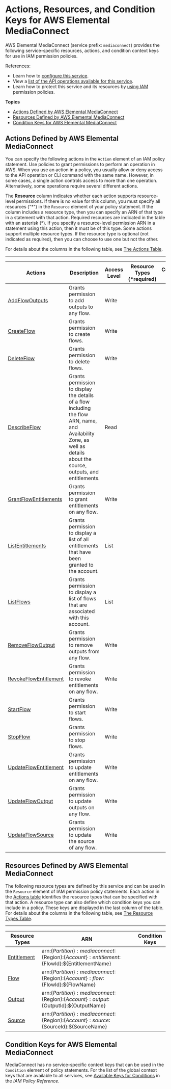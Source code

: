 # Actions, Resources, and Condition Keys for AWS Elemental MediaConnect<a name="list_awselementalmediaconnect"></a>

AWS Elemental MediaConnect \(service prefix: `mediaconnect`\) provides the following service\-specific resources, actions, and condition context keys for use in IAM permission policies\.

References:
+ Learn how to [configure this service](https://docs.aws.amazon.com/mediaconnect/latest/ug/)\.
+ View a [list of the API operations available for this service](https://docs.aws.amazon.com/mediaconnect/latest/api/)\.
+ Learn how to protect this service and its resources by [using IAM](https://docs.aws.amazon.com/mediaconnect/latest/ug/auth-and-access-control.html) permission policies\.

**Topics**
+ [Actions Defined by AWS Elemental MediaConnect](#awselementalmediaconnect-actions-as-permissions)
+ [Resources Defined by AWS Elemental MediaConnect](#awselementalmediaconnect-resources-for-iam-policies)
+ [Condition Keys for AWS Elemental MediaConnect](#awselementalmediaconnect-policy-keys)

## Actions Defined by AWS Elemental MediaConnect<a name="awselementalmediaconnect-actions-as-permissions"></a>

You can specify the following actions in the `Action` element of an IAM policy statement\. Use policies to grant permissions to perform an operation in AWS\. When you use an action in a policy, you usually allow or deny access to the API operation or CLI command with the same name\. However, in some cases, a single action controls access to more than one operation\. Alternatively, some operations require several different actions\.

The **Resource** column indicates whether each action supports resource\-level permissions\. If there is no value for this column, you must specify all resources \("\*"\) in the `Resource` element of your policy statement\. If the column includes a resource type, then you can specify an ARN of that type in a statement with that action\. Required resources are indicated in the table with an asterisk \(\*\)\. If you specify a resource\-level permission ARN in a statement using this action, then it must be of this type\. Some actions support multiple resource types\. If the resource type is optional \(not indicated as required\), then you can choose to use one but not the other\.

For details about the columns in the following table, see [The Actions Table](reference_policies_actions-resources-contextkeys.md#actions_table)\.


****  

| Actions | Description | Access Level | Resource Types \(\*required\) | Condition Keys | Dependent Actions | 
| --- | --- | --- | --- | --- | --- | 
|   [ AddFlowOutputs ](https://docs.aws.amazon.com/mediaconnect/latest/api/v1-flows-flowarn-outputs.html)  | Grants permission to add outputs to any flow\. | Write |  |  |  | 
|   [ CreateFlow ](https://docs.aws.amazon.com/mediaconnect/latest/api/v1-flows.html)  | Grants permission to create flows\. | Write |  |  |  | 
|   [ DeleteFlow ](https://docs.aws.amazon.com/mediaconnect/latest/api/v1-flows-flowarn.html)  | Grants permission to delete flows\. | Write |  |  |  | 
|   [ DescribeFlow ](https://docs.aws.amazon.com/mediaconnect/latest/api/v1-flows-flowarn.html)  | Grants permission to display the details of a flow including the flow ARN, name, and Availability Zone, as well as details about the source, outputs, and entitlements\. | Read |  |  |  | 
|   [ GrantFlowEntitlements ](https://docs.aws.amazon.com/mediaconnect/latest/api/v1-flows-flowarn-entitlements.html)  | Grants permission to grant entitlements on any flow\. | Write |  |  |  | 
|   [ ListEntitlements ](https://docs.aws.amazon.com/mediaconnect/latest/api/v1-entitlements.html)  | Grants permission to display a list of all entitlements that have been granted to the account\. | List |  |  |  | 
|   [ ListFlows ](https://docs.aws.amazon.com/mediaconnect/latest/api/v1-flows.html)  | Grants permission to display a list of flows that are associated with this account\. | List |  |  |  | 
|   [ RemoveFlowOutput ](https://docs.aws.amazon.com/mediaconnect/latest/api/v1-flows-flowarn-outputs-outputarn.html)  | Grants permission to remove outputs from any flow\. | Write |  |  |  | 
|   [ RevokeFlowEntitlement ](https://docs.aws.amazon.com/mediaconnect/latest/api/v1-flows-flowarn-entitlements-entitlementarn.html)  | Grants permission to revoke entitlements on any flow\. | Write |  |  |  | 
|   [ StartFlow ](https://docs.aws.amazon.com/mediaconnect/latest/api/v1-flows-start-flowarn.html)  | Grants permission to start flows\. | Write |  |  |  | 
|   [ StopFlow ](https://docs.aws.amazon.com/mediaconnect/latest/api/v1-flows-stop-flowarn.html)  | Grants permission to stop flows\. | Write |  |  |  | 
|   [ UpdateFlowEntitlement ](https://docs.aws.amazon.com/mediaconnect/latest/api/v1-flows-flowarn-entitlements-entitlementarn.html)  | Grants permission to update entitlements on any flow\. | Write |  |  |  | 
|   [ UpdateFlowOutput ](https://docs.aws.amazon.com/mediaconnect/latest/api/v1-flows-flowarn-outputs-outputarn.html)  | Grants permission to update outputs on any flow\. | Write |  |  |  | 
|   [ UpdateFlowSource ](https://docs.aws.amazon.com/mediaconnect/latest/api/v1-flows-flowarn-source-sourcearn.html)  | Grants permission to update the source of any flow\. | Write |  |  |  | 

## Resources Defined by AWS Elemental MediaConnect<a name="awselementalmediaconnect-resources-for-iam-policies"></a>

The following resource types are defined by this service and can be used in the `Resource` element of IAM permission policy statements\. Each action in the [Actions table](#awselementalmediaconnect-actions-as-permissions) identifies the resource types that can be specified with that action\. A resource type can also define which condition keys you can include in a policy\. These keys are displayed in the last column of the table\. For details about the columns in the following table, see [The Resource Types Table](reference_policies_actions-resources-contextkeys.md#resources_table)\.


****  

| Resource Types | ARN | Condition Keys | 
| --- | --- | --- | 
|   [ Entitlement ](https://docs.aws.amazon.com/mediaconnect/latest/ug/entitlements.html)  |  arn:$\{Partition\}:mediaconnect:$\{Region\}:$\{Account\}:entitlement:$\{FlowId\}:$\{EntitlementName\}  |  | 
|   [ Flow ](https://docs.aws.amazon.com/mediaconnect/latest/ug/flows.html)  |  arn:$\{Partition\}:mediaconnect:$\{Region\}:$\{Account\}:flow:$\{FlowId\}:$\{FlowName\}  |  | 
|   [ Output ](https://docs.aws.amazon.com/mediaconnect/latest/ug/outputs.html)  |  arn:$\{Partition\}:mediaconnect:$\{Region\}:$\{Account\}:output:$\{OutputId\}:$\{OutputName\}  |  | 
|   [ Source ](https://docs.aws.amazon.com/mediaconnect/latest/ug/sources.html)  |  arn:$\{Partition\}:mediaconnect:$\{Region\}:$\{Account\}:source:$\{SourceId\}:$\{SourceName\}  |  | 

## Condition Keys for AWS Elemental MediaConnect<a name="awselementalmediaconnect-policy-keys"></a>

MediaConnect has no service\-specific context keys that can be used in the `Condition` element of policy statements\. For the list of the global context keys that are available to all services, see [Available Keys for Conditions](reference_policies_condition-keys.html#AvailableKeys) in the *IAM Policy Reference*\.